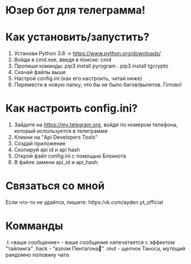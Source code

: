 # Юзер бот для телеграмма! 

# Как установить/запустить?
 1. Установи Python 3.8 -> https://www.python.org/downloads/
 2. Войди в cmd.exe, введя в поиске: cmd
 3. Пропиши команды:
pip3 install pyrogram  . 
pip3 install tgcrypto
 4. Скачай файлы выше
 5. Настрой config.ini (как его настроить, читай ниже)
 6. Перемести в новую папку, что бы не было багов/вылетов.
Готово!

# Как настроить config.ini?
 1. Зайдите на https://my.telegram.org, войдя по номером телефона, который используется в телеграмме
 2. Кликни на "Api Developers Tools"
 3. Создай приложение
 4. Скопируй api id и api hash
 5. Открой файл config.ini с помощью Блокнота
 6. В файле замени api_id и api_hash.

# Связаться со мной
Если что-то не удаётся, пишите:
https:/vk.com/ayden.yt_official

# Комманды
 .t <ваше сообщение> - ваше сообщение напечатается с эффектом "тайпинга"
 .hack - "взлом Пентагона🤣"
 .mut - щелчок Таноса, мутящий рандомно половину чата
